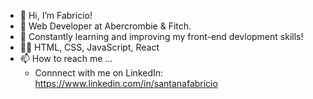 - 👋 Hi, I’m Fabricio!
- 💼 Web Developer at Abercrombie & Fitch.
- 🌱 Constantly learning and improving my front-end devlopment skills!
- 👨‍💻 HTML, CSS, JavaScript, React
- 📫 How to reach me ... 
  - Connnect with me on LinkedIn: https://www.linkedin.com/in/santanafabricio

<!---
fabsantana/fabsantana is a ✨ special ✨ repository because its `README.md` (this file) appears on your GitHub profile.
You can click the Preview link to take a look at your changes.
--->
